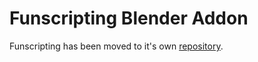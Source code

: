 Funscripting Blender Addon
==========================

Funscripting has been moved to it's own [repository](https://github.com/funjack/funscripting/tree/master/).
